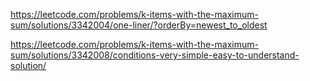 https://leetcode.com/problems/k-items-with-the-maximum-sum/solutions/3342004/one-liner/?orderBy=newest_to_oldest

https://leetcode.com/problems/k-items-with-the-maximum-sum/solutions/3342008/conditions-very-simple-easy-to-understand-solution/
